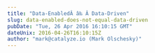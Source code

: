 ```yaml
---
title: "Data-EnabledÂ â‰ Â Data-Driven"
slug: data-enabled-does-not-equal-data-driven
pubDate: "Tue, 26 Apr 2016 16:10:15 GMT"
dateUnix: 2016-04-26T16:10:15Z
author: "mark@catalyze.io (Mark Olschesky)"
---
```


